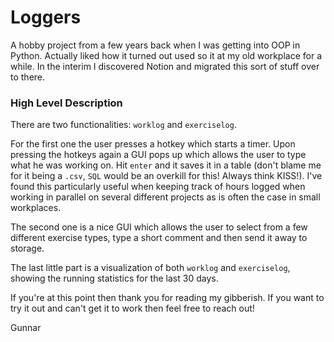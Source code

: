 # Loggers

A hobby project from a few years back when I was getting into OOP in Python. Actually liked how it turned out used so it at my old workplace for a while. In the interim I discovered Notion and migrated this sort of stuff over to there.

### High Level Description

There are two functionalities: `worklog` and `exerciselog`.

For the first one the user presses a hotkey which starts a timer. Upon pressing the hotkeys again a GUI pops up which allows the user to type what he was working on. Hit `enter` and it saves it in a table (don't blame me for it being a `.csv`, `SQL` would be an overkill for this! Always think KISS!). I've found this particularly useful when keeping track of hours logged when working in parallel on several different projects as is often the case in small workplaces.

The second one is a nice GUI which allows the user to select from a few different exercise types, type a short comment and then send it away to storage.

The last little part is a visualization of both `worklog` and `exerciselog`, showing the running statistics for the last 30 days.

If you're at this point then thank you for reading my gibberish. If you want to try it out and can't get it to work then feel free to reach out!

Gunnar
